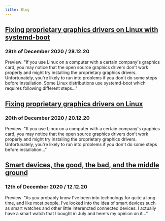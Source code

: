 ```yaml
---
title: Blog
---
```



## [Fixing proprietary graphics drivers on Linux with systemd-boot](/blog/281220/fixing-proprietary-graphics-drivers-systemd-boot.md)
### 28th of December 2020 / 28.12.20
Preview: "If you use Linux on a computer with a certain company's graphics card, you may notice that the open source graphics drivers don't work properly and might try installing the proprietary graphics drivers. Unfortunately, you're likely to run into problems if you don't do some steps before installation. Some Linux distributions use systemd-boot which requires following different steps..."

## [Fixing proprietary graphics drivers on Linux](/blog/201220/fixing-proprietary-graphics-drivers.md)
### 20th of December 2020 / 20.12.20
Preview: "If you use Linux on a computer with a certain company's graphics card, you may notice that the open source graphics drivers don't work properly and might try installing the proprietary graphics drivers. Unfortunately, you're likely to run into problems if you don't do some steps before installation..."

## [Smart devices, the good, the bad, and the middle ground](/blog/121220/smartdevices.md)
### 12th of December 2020 / 12.12.20

Preview: "As you probably know I've been into technology for quite a long time, and like most people, I've looked into the idea of smart devices such as smart watches and other little interencted connected devices. I actually have a smart watch that I bought in July and here's my opinion on it..."